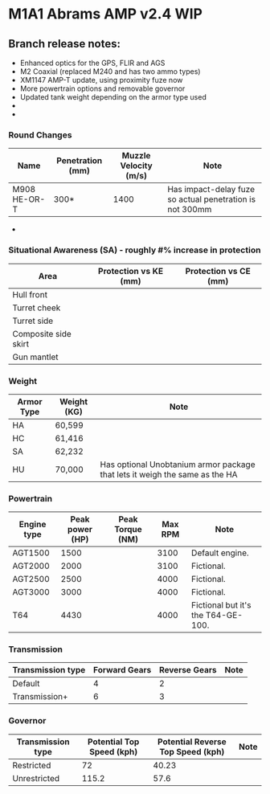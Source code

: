 # M1A1 Abrams AMP v2.4 WIP

## Branch release notes:
<p>
	<ul> 
		<li>Enhanced optics for the GPS, FLIR and AGS</li>
		<li>M2 Coaxial (replaced M240 and has two ammo types)</li>
		<li>XM1147 AMP-T update, using proximity fuze now</li>
		<li>More powertrain options and removable governor</li>
		<li>Updated tank weight depending on the armor type used</li>
		<li></li>
		<li></li>
	</ul>
</p>

### Round Changes
| Name  | Penetration (mm) | Muzzle Velocity (m/s) | Note |
| ------------- | ------------- | ------------- | ------------- |
| M908 HE-OR-T | 300* | 1400 | Has impact-delay fuze so actual penetration is not 300mm  |

<p>
	<ul> 
		<li></li>
	</ul>
</p>

### Situational Awareness (SA) - roughly #% increase in protection
| Area  | Protection vs KE (mm) | Protection vs CE (mm) 
| ------------- | ------------- | ------------- | 
| Hull front |  |  |
| Turret cheek |  |  | 
| Turret side |  |  | 
| Composite side skirt |  |  | 
| Gun mantlet |  |  | 


### Weight
| Armor Type | Weight (KG) | Note |
| ------------- | ------------- | ------------- |
| HA | 60,599 |  | 
| HC | 61,416 |  | 
| SA | 62,232 |  | 
| HU | 70,000 | Has optional Unobtanium armor package that lets it weigh the same as the HA | 

### Powertrain
| Engine type  | Peak power (HP) | Peak Torque (NM) | Max RPM | Note |
| ------------- | ------------- | ------------- | ------------- | ------------- | 
| AGT1500 | 1500 |  | 3100 | Default engine. | 
| AGT2000 | 2000 |  | 3100 | Fictional. | 
| AGT2500 | 2500 |  | 4000 | Fictional. | 
| AGT3000 | 3000 |  | 4000 | Fictional. | 
| T64 | 4430 |  | 4000 | Fictional but it's the T64-GE-100. | 


### Transmission
| Transmission type  | Forward Gears | Reverse Gears | Note |
| ------------- | ------------- | ------------- | ------------- |
| Default | 4 | 2 |  | 
| Transmission+ | 6 | 3 |  | 


### Governor
| Transmission type  | Potential Top Speed (kph) | Potential Reverse Top Speed (kph) | Note |
| ------------- | ------------- | ------------- | ------------- |
| Restricted | 72 | 40.23 |  | 
| Unrestricted | 115.2 | 57.6 |  | 
